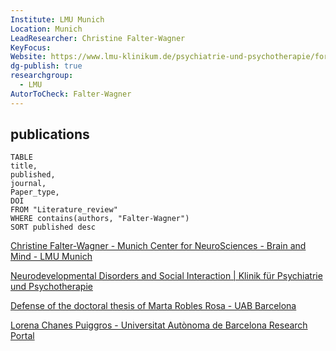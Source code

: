 ```yaml
---
Institute: LMU Munich
Location: Munich
LeadResearcher: Christine Falter-Wagner
KeyFocus: 
Website: https://www.lmu-klinikum.de/psychiatrie-und-psychotherapie/forschung-research/working-groups/neurodevelopmental-disorders/21c7cc81f20c26df
dg-publish: true
researchgroup:
  - LMU
AutorToCheck: Falter-Wagner
---
```


## publications

```dataview 
TABLE 
title, 
published,
journal,
Paper_type,
DOI
FROM "Literature_review"
WHERE contains(authors, "Falter-Wagner")
SORT published desc 
```

[Christine Falter-Wagner - Munich Center for NeuroSciences - Brain and Mind - LMU Munich](https://www.mcn.uni-muenchen.de/members/regular/falter-wagner/index.html)

[Neurodevelopmental Disorders and Social Interaction | Klinik für Psychiatrie und Psychotherapie](https://www.lmu-klinikum.de/psychiatrie-und-psychotherapie/forschung-research/working-groups/neurodevelopmental-disorders/21c7cc81f20c26df)

[Defense of the doctoral thesis of Marta Robles Rosa - UAB Barcelona](https://www.uab.cat/en/clinical-health-psychology/news/20250211/tesismartaroblesrosa)

[Lorena Chanes Puiggros - Universitat Autònoma de Barcelona Research Portal](https://portalrecerca.uab.cat/en/persons/lorena-chanes-puiggros-7)
